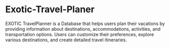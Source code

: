 # Exotic-Travel-Planer
EXOTIC TravelPlanner is a Database that helps users plan their vacations by providing information about destinations, accommodations, activities, and transportation options. Users can customize their preferences, explore various destinations, and create detailed travel itineraries.

